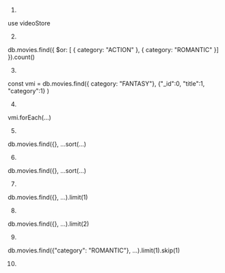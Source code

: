 1.
use videoStore

2.
db.movies.find({ $or: [ { category: "ACTION" }, { category: "ROMANTIC" }] }).count()

3.
const vmi = db.movies.find({
    category: "FANTASY"}, 
    {"_id":0, "title":1, "category":1}
    )

4.
vmi.forEach(...)

5.
db.movies.find({}, ...sort(...)

6.
db.movies.find({}, ...sort(...)

7.
db.movies.find({}, ...).limit(1)

8.
db.movies.find({}, ...).limit(2)

9.
db.movies.find({"category": "ROMANTIC"}, ...).limit(1).skip(1)

10.
